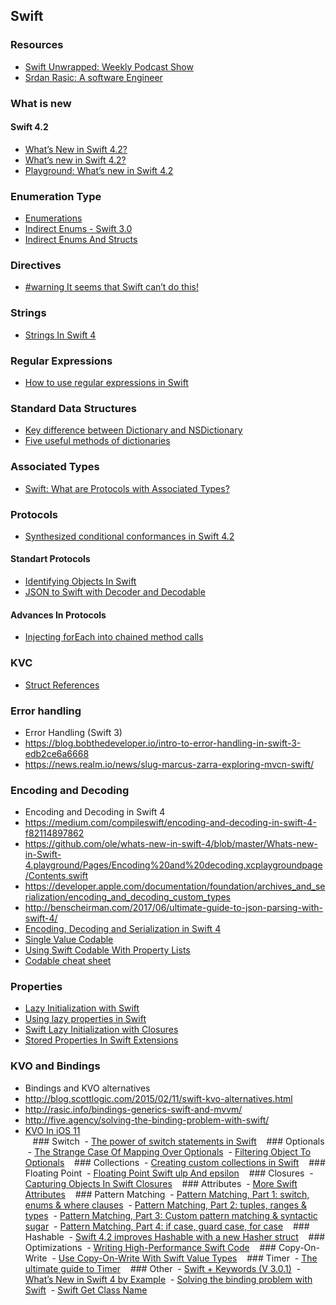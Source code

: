 ## Swift 

### Resources 
- [Swift Unwrapped: Weekly Podcast Show](https://spec.fm/podcasts/swift-unwrapped)
- [Srdan Rasic: A software Engineer](http://rasic.info)

### What is new
#### Swift 4.2
- [What’s New in Swift 4.2?](https://www.raywenderlich.com/194066/whats-new-in-swift-4-2)
- [What’s new in Swift 4.2?](https://www.hackingwithswift.com/articles/77/whats-new-in-swift-4-2)
- [Playground: What’s new in Swift 4.2](https://oleb.net/blog/2018/06/whats-new-in-swift-4-2-playground/)

### Enumeration Type
- [Enumerations](https://docs.swift.org/swift-book/LanguageGuide/Enumerations.html)
- [Indirect Enums - Swift 3.0](https://jayeshkawli.ghost.io/indirect-enums-swift-3-0/)
- [Indirect Enums And Structs](https://stackoverflow.com/questions/37533006/indirect-enums-and-structs)

### Directives 
- [#warning It seems that Swift can’t do this!](https://medium.com/rocknnull/warning-it-seems-that-swift-cant-do-this-def0c9c9d0f7)

### Strings
- [Strings In Swift 4](https://oleb.net/blog/2017/11/swift-4-strings/)

### Regular Expressions
- [How to use regular expressions in Swift](https://www.hackingwithswift.com/articles/108/how-to-use-regular-expressions-in-swift)

### Standard Data Structures
- [Key difference between Dictionary and NSDictionary](http://lapcatsoftware.com/articles/key-difference.html)
- [Five useful methods of dictionaries](https://www.hackingwithswift.com/articles/109/five-useful-methods-of-dictionaries)

### Associated Types 
- [Swift: What are Protocols with Associated Types?](https://www.natashatherobot.com/swift-what-are-protocols-with-associated-types/)

### Protocols
- [Synthesized conditional conformances in Swift 4.2](https://www.swiftbysundell.com/daily-wwdc/synthesized-conditional-conformances-in-swift-42)

#### Standart Protocols
- [Identifying Objects In Swift](https://www.swiftbysundell.com/posts/identifying-objects-in-swift)
- [JSON to Swift with Decoder and Decodable](https://swiftunboxed.com/stdlib/json-decoder-decodable/)

#### Advances In Protocols
- [Injecting forEach into chained method calls](https://oleb.net/blog/2017/10/chained-foreach/)

### KVC
- [Struct References](http://chris.eidhof.nl/post/references/)

### Error handling
- Error Handling (Swift 3)
- https://blog.bobthedeveloper.io/intro-to-error-handling-in-swift-3-edb2ce6a6668
- https://news.realm.io/news/slug-marcus-zarra-exploring-mvcn-swift/

### Encoding and Decoding 
- Encoding and Decoding in Swift 4
- https://medium.com/compileswift/encoding-and-decoding-in-swift-4-f82114897862
- https://github.com/ole/whats-new-in-swift-4/blob/master/Whats-new-in-Swift-4.playground/Pages/Encoding%20and%20decoding.xcplaygroundpage/Contents.swift
- https://developer.apple.com/documentation/foundation/archives_and_serialization/encoding_and_decoding_custom_types
- http://benscheirman.com/2017/06/ultimate-guide-to-json-parsing-with-swift-4/
- [Encoding, Decoding and Serialization in Swift 4](https://www.raywenderlich.com/172145/encoding-decoding-and-serialization-in-swift-4)
- [Single Value Codable](http://www.russbishop.net/singlevaluecodable)
- [Using Swift Codable With Property Lists](https://useyourloaf.com/blog/using-swift-codable-with-property-lists/)
- [Codable cheat sheet](https://www.hackingwithswift.com/articles/119/codable-cheat-sheet)

### Properties
- [Lazy Initialization with Swift](http://mikebuss.com/2014/06/22/lazy-initialization-swift/)
- [Using lazy properties in Swift](https://medium.com/@johnsundell/using-lazy-properties-in-swift-592c777e0052)
- [Swift Lazy Initialization with Closures](https://blog.bobthedeveloper.io/swift-lazy-initialization-with-closures-a9ef6f6312c)
- [Stored Properties In Swift Extensions](https://marcosantadev.com/stored-properties-swift-extensions/)

### KVO and Bindings
- Bindings and KVO alternatives
- http://blog.scottlogic.com/2015/02/11/swift-kvo-alternatives.html
- http://rasic.info/bindings-generics-swift-and-mvvm/
- http://five.agency/solving-the-binding-problem-with-swift/
- [KVO In iOS 11](http://skyefreeman.io/programming/2017/06/28/kvo-in-ios11.html)  
 
 ### Switch 
 - [The power of switch statements in Swift](https://www.swiftbysundell.com/posts/the-power-of-switch-statements-in-swift)
 
 ### Optionals
 - [The Strange Case Of Mapping Over Optionals](https://swiftunboxed.com/lang/optionals-map-flatmap/)
 - [Filtering Object To Optionals](https://swiftforward.wordpress.com/2016/06/17/filtering-objects-to-optionals/)
 
 ### Collections
 - [Creating custom collections in Swift](https://www.swiftbysundell.com/posts/creating-custom-collections-in-swift)
 
 ### Floating Point
 - [Floating Point Swift ulp And epsilon](https://www.jessesquires.com/blog/floating-point-swift-ulp-and-epsilon/)
 
 ### Closures
 - [Capturing Objects In Swift Closures](https://www.swiftbysundell.com/posts/capturing-objects-in-swift-closures)
 
 ### Attributes
 - [More Swift Attributes](http://www.russbishop.net/more-swift-attributes)
 
 ### Pattern Matching
 - [Pattern Matching, Part 1: switch, enums & where clauses](http://alisoftware.github.io/swift/pattern-matching/2016/03/27/pattern-matching-1/)
 - [Pattern Matching, Part 2: tuples, ranges & types](http://alisoftware.github.io/swift/pattern-matching/2016/03/30/pattern-matching-2/)
 - [Pattern Matching, Part 3: Custom pattern matching & syntactic sugar](http://alisoftware.github.io/swift/pattern-matching/2016/04/24/pattern-matching-3/)
 - [Pattern Matching, Part 4: if case, guard case, for case](http://alisoftware.github.io/swift/pattern-matching/2016/05/16/pattern-matching-4/)
 
 ### Hashable
 - [Swift 4.2 improves Hashable with a new Hasher struct](https://www.hackingwithswift.com/articles/115/swift-4-2-improves-hashable-with-a-new-hasher-struct)
 
 ### Optimizations
 - [Writing High-Performance Swift Code](https://github.com/apple/swift/blob/master/docs/OptimizationTips.rst#advice-use-copy-on-write-semantics-for-large-values)
 
 ### Copy-On-Write
 - [Use Copy-On-Write With Swift Value Types](https://marcosantadev.com/copy-write-swift-value-types/)
 
 ### Timer
 - [The ultimate guide to Timer](https://www.hackingwithswift.com/articles/117/the-ultimate-guide-to-timer)
 
 ### Other 
 - [Swift + Keywords (V 3.0.1)](https://medium.com/the-traveled-ios-developers-guide/swift-keywords-v-3-0-1-f59783bf26c)
 - [What’s New in Swift 4 by Example](http://www.appcoda.com/swift4-changes/)
 - [Solving the binding problem with Swift](http://five.agency/solving-the-binding-problem-with-swift/)
 - [Swift Get Class Name](http://ioschefs.com/swift-get-class-name/)
